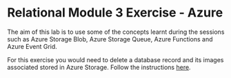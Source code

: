 # Relational Module 3 Exercise - Azure
The aim of this lab is to use some of the concepts learnt during the sessions such as Azure Storage Blob, Azure Storage Queue, Azure Functions and Azure Event Grid.

For this exercise you would need to delete a database record and its images associated stored in Azure Storage. Follow the instructions [here](doc/Instructions.docx).